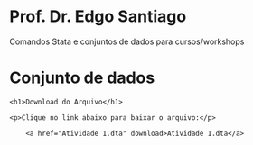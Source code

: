 # Prof. Dr. Edgo Santiago
Comandos Stata e conjuntos de dados para cursos/workshops

# Conjunto de dados
<!DOCTYPE html>
<html lang="pt-br">
<head>
    <meta charset="UTF-8">
    <meta name="viewport" content="width=device-width, initial-scale=1.0">
    <title>Página de Download</title>
</head>
<body>

    <h1>Download do Arquivo</h1>

    <p>Clique no link abaixo para baixar o arquivo:</p>

        <a href="Atividade 1.dta" download>Atividade 1.dta</a>

</body>
</html>
